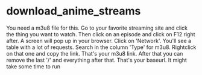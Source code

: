 # download_anime_streams
You need a m3u8 file for this. Go to your favorite streaming site and click the thing you want to watch. Then click on an episode and click on F12 right after. A screen will pop up in your browser. Click on 'Network'. You'll see a table with a lot of requests. Search in the column 'Type' for m3u8. Rightclick on that one and copy the link. That's your m3u8 link. After that you can remove the last '/' and everything after that. That's your baseurl. It might take some time to run
